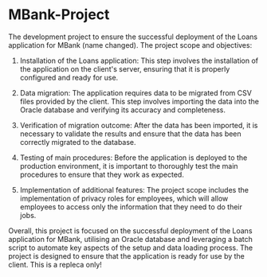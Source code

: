 # MBank-Project
The development project to ensure the successful deployment of the Loans application for MBank (name changed). The project scope and objectives:

1. Installation of the Loans application: This step involves the installation of the application on the client's server, ensuring that it is properly configured and ready for use.

2. Data migration: The application requires data to be migrated from CSV files provided by the client. This step involves importing the data into the Oracle database and verifying its accuracy and completeness.

3. Verification of migration outcome: After the data has been imported, it is necessary to validate the results and ensure that the data has been correctly migrated to the database. 

4. Testing of main procedures: Before the application is deployed to the production environment, it is important to thoroughly test the main procedures to ensure that they work as expected. 

5. Implementation of additional features: The project scope includes the implementation of privacy roles for employees, which will allow employees to access only the information that they need to do their jobs. 

Overall, this project is focused on the successful deployment of the Loans application for MBank, utilising an Oracle database and leveraging a batch script to automate key aspects of the setup and data loading process. 
The project is designed to ensure that the application is ready for use by the client. This is a repleca only!
